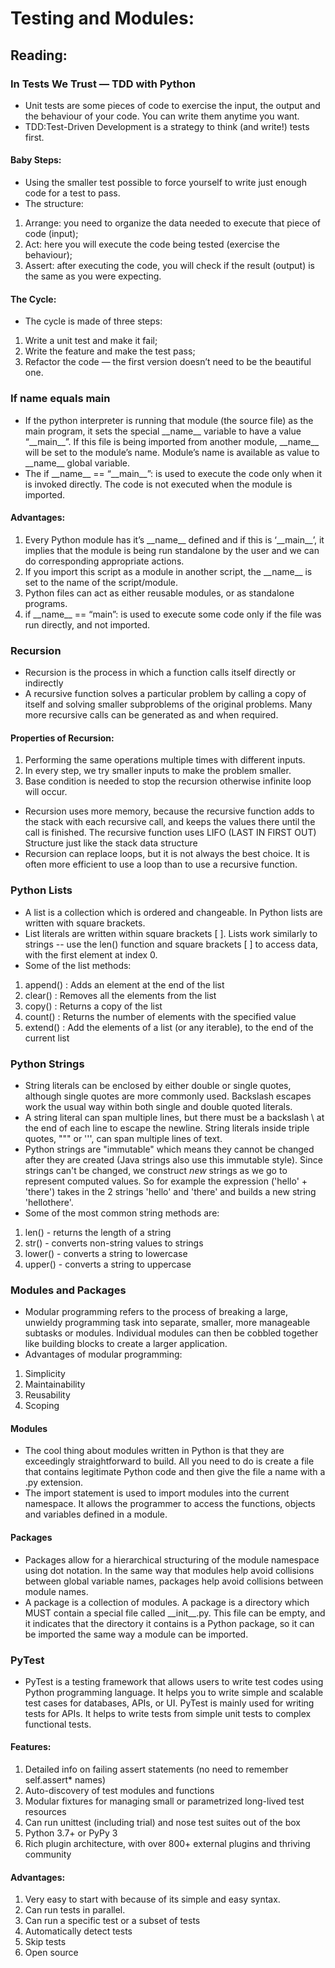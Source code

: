 # Testing and Modules:

## Reading:
### In Tests We Trust — TDD with Python
- Unit tests are some pieces of code to exercise the input, the output and the behaviour of your code. You can write them anytime you want.
- TDD:Test-Driven Development is a strategy to think (and write!) tests first.
#### Baby Steps:
- Using the smaller test possible to force yourself to write just enough code for a test to pass.
- The structure:
1. Arrange: you need to organize the data needed to execute that piece of code (input);
2. Act: here you will execute the code being tested (exercise the behaviour);
3. Assert: after executing the code, you will check if the result (output) is the same as you were expecting.
#### The Cycle:
- The cycle is made of three steps:
1. Write a unit test and make it fail;
2. Write the feature and make the test pass;
3. Refactor the code — the first version doesn’t need to be the beautiful one.

### If name equals main
- If the python interpreter is running that module (the source file) as the main program, it sets the special \_\_name__ variable to have a value “\_\_main__”. If this file is being imported from another module, \_\_name__ will be set to the module’s name. Module’s name is available as value to \_\_name__ global variable. 
- The if \_\_name__ == “\_\_main__”: is used to execute the code only when it is invoked directly. The code is not executed when the module is imported.
#### Advantages:
1. Every Python module has it’s \_\_name__ defined and if this is ‘\_\_main__’, it implies that the module is being run standalone by the user and we can do corresponding appropriate actions.
2. If you import this script as a module in another script, the \_\_name__ is set to the name of the script/module.
3. Python files can act as either reusable modules, or as standalone programs.
4. if \_\_name__ == “main”: is used to execute some code only if the file was run directly, and not imported.

### Recursion
- Recursion is the process in which a function calls itself directly or indirectly
- A recursive function solves a particular problem by calling a copy of itself and solving smaller subproblems of the original problems. Many more recursive calls can be generated as and when required.
#### Properties of Recursion:
1. Performing the same operations multiple times with different inputs.
2. In every step, we try smaller inputs to make the problem smaller.
3. Base condition is needed to stop the recursion otherwise infinite loop will occur.
- Recursion uses more memory, because the recursive function adds to the stack with each recursive call, and keeps the values there until the call is finished. The recursive function uses LIFO (LAST IN FIRST OUT) Structure just like the stack data structure
- Recursion can replace loops, but it is not always the best choice. It is often more efficient to use a loop than to use a recursive function. 

### Python Lists
- A list is a collection which is ordered and changeable. In Python lists are written with square brackets.
-  List literals are written within square brackets [ ]. Lists work similarly to strings -- use the len() function and square brackets [ ] to access data, with the first element at index 0.
- Some of the list methods:
1. append() : Adds an element at the end of the list
2. clear() : Removes all the elements from the list
3. copy() : Returns a copy of the list
4. count() : Returns the number of elements with the specified value
5. extend() : Add the elements of a list (or any iterable), to the end of the current list

### Python Strings
- String literals can be enclosed by either double or single quotes, although single quotes are more commonly used. Backslash escapes work the usual way within both single and double quoted literals.
- A string literal can span multiple lines, but there must be a backslash \ at the end of each line to escape the newline. String literals inside triple quotes, """ or ''', can span multiple lines of text.
- Python strings are "immutable" which means they cannot be changed after they are created (Java strings also use this immutable style). Since strings can't be changed, we construct *new* strings as we go to represent computed values. So for example the expression ('hello' + 'there') takes in the 2 strings 'hello' and 'there' and builds a new string 'hellothere'.
- Some of the most common string methods are:
1. len() - returns the length of a string
2. str() - converts non-string values to strings
3. lower() - converts a string to lowercase
4. upper() - converts a string to uppercase

### Modules and Packages
- Modular programming refers to the process of breaking a large, unwieldy programming task into separate, smaller, more manageable subtasks or modules. Individual modules can then be cobbled together like building blocks to create a larger application.
- Advantages of modular programming:
1. Simplicity
2. Maintainability
3. Reusability
4. Scoping

#### Modules
- The cool thing about modules written in Python is that they are exceedingly straightforward to build. All you need to do is create a file that contains legitimate Python code and then give the file a name with a .py extension.
- The import statement is used to import modules into the current namespace. It allows the programmer to access the functions, objects and variables defined in a module.

#### Packages
- Packages allow for a hierarchical structuring of the module namespace using dot notation. In the same way that modules help avoid collisions between global variable names, packages help avoid collisions between module names.
- A package is a collection of modules. A package is a directory which MUST contain a special file called \_\_init\_\_.py. This file can be empty, and it indicates that the directory it contains is a Python package, so it can be imported the same way a module can be imported.

### PyTest
- PyTest is a testing framework that allows users to write test codes using Python programming language. It helps you to write simple and scalable test cases for databases, APIs, or UI. PyTest is mainly used for writing tests for APIs. It helps to write tests from simple unit tests to complex functional tests.
#### Features:
1. Detailed info on failing assert statements (no need to remember self.assert* names)
2. Auto-discovery of test modules and functions
3. Modular fixtures for managing small or parametrized long-lived test resources
4. Can run unittest (including trial) and nose test suites out of the box
5. Python 3.7+ or PyPy 3
6. Rich plugin architecture, with over 800+ external plugins and thriving community
#### Advantages:
1. Very easy to start with because of its simple and easy syntax.
2. Can run tests in parallel.
3. Can run a specific test or a subset of tests
4. Automatically detect tests
5. Skip tests
6. Open source
